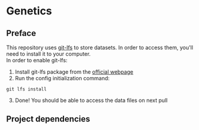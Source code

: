 # Genetics

## Preface
This repository uses [git-lfs](https://git-lfs.github.com/) to store datasets. In order to access them, you'll need to install it to your computer.  
In order to enable git-lfs:  
1. Install git-lfs package from the [official webpage](https://git-lfs.github.com/)
2. Run the config initialization command:  
```
git lfs install
```
3. Done! You should be able to access the data files on next pull

## Project dependencies
